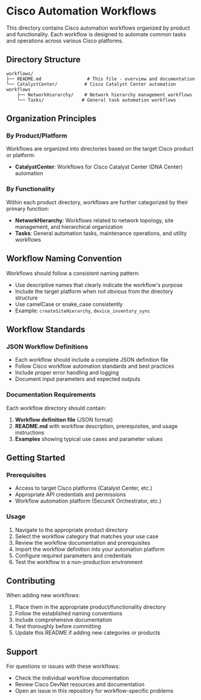 # Cisco Automation Workflows

This directory contains Cisco automation workflows organized by product and functionality. Each workflow is designed to automate common tasks and operations across various Cisco platforms.

## Directory Structure

```text
workflows/
├── README.md                 # This file - overview and documentation
└── CatalystCenter/          # Cisco Catalyst Center automation workflows
    ├── NetworkHierarchy/    # Network hierarchy management workflows
    └── Tasks/              # General task automation workflows
```

## Organization Principles

### By Product/Platform

Workflows are organized into directories based on the target Cisco product or platform:

- **CatalystCenter**: Workflows for Cisco Catalyst Center (DNA Center) automation

### By Functionality

Within each product directory, workflows are further categorized by their primary function:

- **NetworkHierarchy**: Workflows related to network topology, site management, and hierarchical organization
- **Tasks**: General automation tasks, maintenance operations, and utility workflows

## Workflow Naming Convention

Workflows should follow a consistent naming pattern:

- Use descriptive names that clearly indicate the workflow's purpose
- Include the target platform when not obvious from the directory structure
- Use camelCase or snake_case consistently
- Example: `createSiteHierarchy`, `device_inventory_sync`

## Workflow Standards

### JSON Workflow Definitions

- Each workflow should include a complete JSON definition file
- Follow Cisco workflow automation standards and best practices
- Include proper error handling and logging
- Document input parameters and expected outputs

### Documentation Requirements

Each workflow directory should contain:

1. **Workflow definition file** (JSON format)
2. **README.md** with workflow description, prerequisites, and usage instructions
3. **Examples** showing typical use cases and parameter values

## Getting Started

### Prerequisites

- Access to target Cisco platforms (Catalyst Center, etc.)
- Appropriate API credentials and permissions
- Workflow automation platform (SecureX Orchestrator, etc.)

### Usage

1. Navigate to the appropriate product directory
2. Select the workflow category that matches your use case
3. Review the workflow documentation and prerequisites
4. Import the workflow definition into your automation platform
5. Configure required parameters and credentials
6. Test the workflow in a non-production environment

## Contributing

When adding new workflows:

1. Place them in the appropriate product/functionality directory
2. Follow the established naming conventions
3. Include comprehensive documentation
4. Test thoroughly before committing
5. Update this README if adding new categories or products

## Support

For questions or issues with these workflows:

- Check the individual workflow documentation
- Review Cisco DevNet resources and documentation
- Open an issue in this repository for workflow-specific problems

